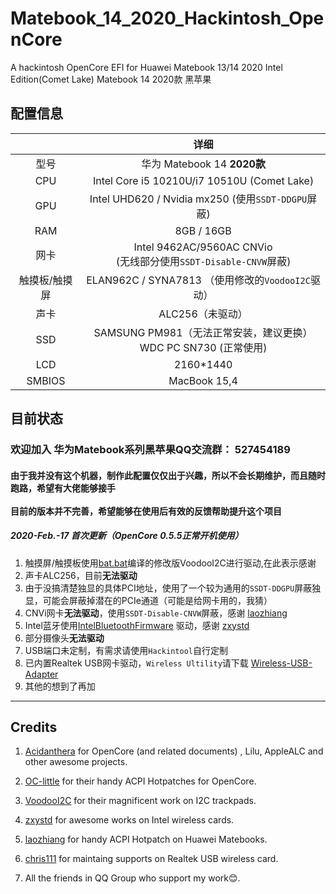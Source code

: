 # Matebook_14_2020_Hackintosh_OpenCore
 A hackintosh OpenCore EFI for Huawei Matebook 13/14 2020 Intel Edition(Comet Lake)
 Matebook 14 2020款 黑苹果
## 配置信息
|  | 详细                                                                                                           |
|:--------------:|:------------------------------------------------------------------------------------------------------------------:|
|型号 | 华为 Matebook 14 **2020款**|
| CPU |    Intel Core i5 10210U/i7 10510U (Comet Lake) |
| GPU | Intel UHD620 / Nvidia mx250 (使用`SSDT-DDGPU`屏蔽) |
|RAM  |     8GB / 16GB|
| 网卡  | Intel 9462AC/9560AC CNVio <br>(无线部分使用`SSDT-Disable-CNVW`屏蔽)|
| 触摸板/触摸屏|  ELAN962C / SYNA7813 （使用修改的`VoodooI2C`驱动） |
| 声卡 |  ALC256（未驱动）|
|SSD | SAMSUNG PM981（无法正常安装，建议更换）<br> WDC PC SN730 (正常使用) |
| LCD | 2160*1440|
|SMBIOS | MacBook 15,4|
## 目前状态
### 欢迎加入 华为Matebook系列黑苹果QQ交流群： 527454189  
#### 由于我并没有这个机器，制作此配置仅仅出于兴趣，所以不会长期维护，而且随时跑路，希望有大佬能够接手<br> <br>目前的版本并不完善，希望能够在使用后有效的反馈帮助提升这个项目  

 ##### 2020-Feb.-17 首次更新（OpenCore 0.5.5正常开机使用）
 1. 触摸屏/触摸板使用[bat.bat](https://github.com/williambj1)编译的修改版VoodooI2C进行驱动,在此表示感谢  
 2. 声卡ALC256，目前**无法驱动**  
 3. 由于没搞清楚独显的具体PCI地址，使用了一个较为通用的`SSDT-DDGPU`屏蔽独显，可能会屏蔽掉潜在的PCIe通道（可能是给网卡用的，我猜）  
 4. CNVi网卡**无法驱动**，使用`SSDT-Disable-CNVW`屏蔽，感谢 [laozhiang](https://github.com/laozhiang)    
 5. Intel蓝牙使用[IntelBluetoothFirmware](https://github.com/zxystd/IntelBluetoothFirmware) 驱动，感谢 [zxystd](https://github.com/zxystd)  
 6. 部分摄像头**无法驱动**    
 7. USB端口未定制，有需求请使用`Hackintool`自行定制   
 8. 已内置Realtek USB网卡驱动，`Wireless Ultility`请下载 [Wireless-USB-Adapter](https://github.com/chris1111/Wireless-USB-Adapter-Clover/releases)  
 9. 其他的想到了再加
____________
 ## Credits
 1. [Acidanthera](https://github.com/acidanthera) for OpenCore (and related documents) , Lilu, AppleALC and other awesome projects.

2. [OC-little](https://github.com/daliansky/OC-little) for their handy ACPI Hotpatches for OpenCore.

3. [VoodooI2C](https://github.com/alexandred/VoodooI2C) for their magnificent work on I2C trackpads.  

4. [zxystd](https://github.com/zxystd)  for awesome works on Intel wireless cards.  

5. [laozhiang](https://github.com/laozhiang) for handy ACPI Hotpatch on Huawei Matebooks.

6. [chris111](https://github.com/chris1111) for maintaing supports on Realtek USB wireless card.  

7. All the friends in QQ Group who support my work😊.